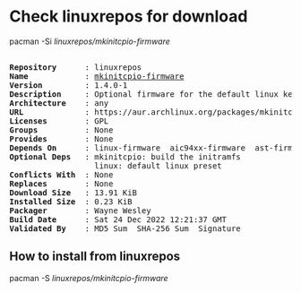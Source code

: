 # Check linuxrepos for download

pacman -Si *linuxrepos/mkinitcpio-firmware*

<div class="highlight"><pre class="highlight"><text>
<b>Repository</b>      : linuxrepos
<b>Name</b>            : <a href="../../x86_64/mkinitcpio-firmware-1.4.0-1-any.pkg.tar.zst">mkinitcpio-firmware</a>
<b>Version</b>         : 1.4.0-1
<b>Description</b>     : Optional firmware for the default linux kernel to get rid of the annoying 'WARNING: Possibly missing firmware for module:' messages
<b>Architecture</b>    : any
<b>URL</b>             : https://aur.archlinux.org/packages/mkinitcpio-firmware
<b>Licenses</b>        : GPL
<b>Groups</b>          : None
<b>Provides</b>        : None
<b>Depends On</b>      : linux-firmware  aic94xx-firmware  ast-firmware  linux-firmware-qlogic  linux-firmware-bnx2x  linux-firmware-liquidio  linux-firmware-mellanox  linux-firmware-nfp  wd719x-firmware  upd72020x-fw
<b>Optional Deps</b>   : mkinitcpio: build the initramfs
                  linux: default linux preset
<b>Conflicts With</b>  : None
<b>Replaces</b>        : None
<b>Download Size</b>   : 13.91 KiB
<b>Installed Size</b>  : 0.23 KiB
<b>Packager</b>        : Wayne Wesley <wayne6324@gmail.com>
<b>Build Date</b>      : Sat 24 Dec 2022 12:21:37 GMT
<b>Validated By</b>    : MD5 Sum  SHA-256 Sum  Signature
</text></pre></div>

## How to install from linuxrepos

pacman -S *linuxrepos/mkinitcpio-firmware*
